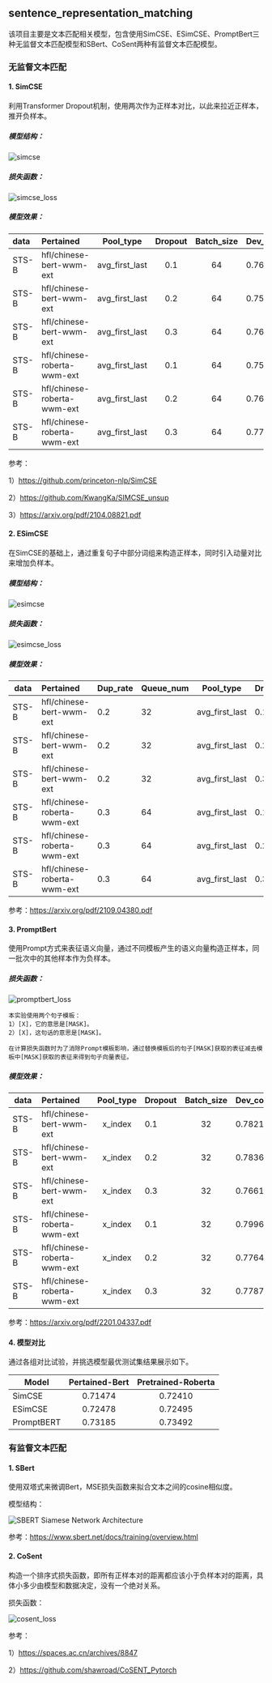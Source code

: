 ## sentence_representation_matching

该项目主要是文本匹配相关模型，包含使用SimCSE、ESimCSE、PromptBert三种无监督文本匹配模型和SBert、CoSent两种有监督文本匹配模型。



### 无监督文本匹配

#### 1. SimCSE

利用Transformer Dropout机制，使用两次作为正样本对比，以此来拉近正样本，推开负样本。

##### 模型结构：

![simcse](pics/simcse.png)



##### 损失函数：

![simcse_loss](pics/simcse_loss.svg)



##### 模型效果：

| data  | Pertained                   |   Pool_type    | Dropout | Batch_size | Dev_corr | Test_corr                            |
| :---- | :-------------------------- | :------------: | :-----: | :--------: | -------- | ------------------------------------ |
| STS-B | hfl/chinese-bert-wwm-ext    | avg_first_last |   0.1   |     64     | 0.76076  | 0.70924                              |
| STS-B | hfl/chinese-bert-wwm-ext    | avg_first_last |   0.2   |     64     | 0.75996  | <font color='red'>**0.71474**</font> |
| STS-B | hfl/chinese-bert-wwm-ext    | avg_first_last |   0.3   |     64     | 0.76518  | 0.71237                              |
| STS-B | hfl/chinese-roberta-wwm-ext | avg_first_last |   0.1   |     64     | 0.75933  | 0.69070                              |
| STS-B | hfl/chinese-roberta-wwm-ext | avg_first_last |   0.2   |     64     | 0.76907  | <font color='red'>**0.72410**</font> |
| STS-B | hfl/chinese-roberta-wwm-ext | avg_first_last |   0.3   |     64     | 0.77203  | 0.72155                              |

参考：

1）https://github.com/princeton-nlp/SimCSE

2）https://github.com/KwangKa/SIMCSE_unsup

3）https://arxiv.org/pdf/2104.08821.pdf



#### 2. ESimCSE

在SimCSE的基础上，通过重复句子中部分词组来构造正样本，同时引入动量对比来增加负样本。

##### 模型结构：

![esimcse](pics/esimcse.png)



##### 损失函数：

![esimcse_loss](pics/esimcse_loss.svg)



##### 模型效果：

| data  | Pertained                   | Dup_rate | Queue_num |   Pool_type    | Dropout | Batch_size | Dev_corr | Test_corr                             |
| ----- | :-------------------------- | -------- | --------- | :------------: | ------- | :--------: | -------- | ------------------------------------- |
| STS-B | hfl/chinese-bert-wwm-ext    | 0.2      | 32        | avg_first_last | 0.1     |     64     | 0.77274  | 0.69639                               |
| STS-B | hfl/chinese-bert-wwm-ext    | 0.2      | 32        | avg_first_last | 0.2     |     64     | 0.77047  | 0.70042                               |
| STS-B | hfl/chinese-bert-wwm-ext    | 0.2      | 32        | avg_first_last | 0.3     |     64     | 0.77963  | <font color='red'>**0.72478**</font>  |
| STS-B | hfl/chinese-roberta-wwm-ext | 0.3      | 64        | avg_first_last | 0.1     |     64     | 0.77508  | 0.7206                                |
| STS-B | hfl/chinese-roberta-wwm-ext | 0.3      | 64        | avg_first_last | 0.2     |     64     | 0.77416  | 0.7096                                |
| STS-B | hfl/chinese-roberta-wwm-ext | 0.3      | 64        | avg_first_last | 0.3     |     64     | 0.78093  | <font color='red'> **0.72495**</font> |

参考：https://arxiv.org/pdf/2109.04380.pdf



#### 3. PromptBert

使用Prompt方式来表征语义向量，通过不同模板产生的语义向量构造正样本，同一批次中的其他样本作为负样本。

##### 损失函数：

![promptbert_loss](pics/promptbert_loss.svg)

```
本实验使用两个句子模板：
1）[X]，它的意思是[MASK]。
2）[X]，这句话的意思是[MASK]。

在计算损失函数时为了消除Prompt模板影响，通过替换模板后的句子[MASK]获取的表征减去模板中[MASK]获取的表征来得到句子向量表征。
```



##### 模型效果：

| data  | Pertained                   | Pool_type | Dropout | Batch_size | Dev_corr | Test_corr                            |
| ----- | :-------------------------- | :-------: | ------- | :--------: | -------- | ------------------------------------ |
| STS-B | hfl/chinese-bert-wwm-ext    |  x_index  | 0.1     |     32     | 0.78216  | <font color='red'>**0.73185**</font> |
| STS-B | hfl/chinese-bert-wwm-ext    |  x_index  | 0.2     |     32     | 0.78362  | 0.73129                              |
| STS-B | hfl/chinese-bert-wwm-ext    |  x_index  | 0.3     |     32     | 0.76617  | 0.71597                              |
| STS-B | hfl/chinese-roberta-wwm-ext |  x_index  | 0.1     |     32     | 0.79963  | <font color='red'>**0.73492**</font> |
| STS-B | hfl/chinese-roberta-wwm-ext |  x_index  | 0.2     |     32     | 0.7764   | 0.72024                              |
| STS-B | hfl/chinese-roberta-wwm-ext |  x_index  | 0.3     |     32     | 0.77875  | 0.73153                              |

参考：https://arxiv.org/pdf/2201.04337.pdf



#### 4. 模型对比

通过各组对比试验，并挑选模型最优测试集结果展示如下。

| Model      | Pertained-Bert | Pretrained-Roberta |
| ---------- | :------------: | :----------------: |
| SimCSE     |    0.71474     |      0.72410       |
| ESimCSE    |    0.72478     |      0.72495       |
| PromptBERT |    0.73185     |      0.73492       |



### 有监督文本匹配

#### 1. SBert

使用双塔式来微调Bert，MSE损失函数来拟合文本之间的cosine相似度。

模型结构：

![SBERT Siamese Network Architecture](pics/sbert.png)

参考：https://www.sbert.net/docs/training/overview.html



#### 2. CoSent

构造一个排序式损失函数，即所有正样本对的距离都应该小于负样本对的距离，具体小多少由模型和数据决定，没有一个绝对关系。

损失函数：

![cosent_loss](pics/cosent_loss.svg)

参考：

1）https://spaces.ac.cn/archives/8847

2）https://github.com/shawroad/CoSENT_Pytorch
